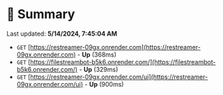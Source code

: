 # 📖 Summary
Last updated: **5/14/2024, 7:45:04 AM**

- `GET` [https://restreamer-09gx.onrender.com](https://restreamer-09gx.onrender.com) - **Up** (368ms)
- `GET` [https://filestreambot-b5k6.onrender.com/](https://filestreambot-b5k6.onrender.com/) - **Up** (329ms)
- `GET` [https://restreamer-09gx.onrender.com/ui](https://restreamer-09gx.onrender.com/ui) - **Up** (900ms)
